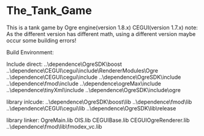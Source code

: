 The_Tank_Game
=============

This is a tank game by Ogre engine(version 1.8.x) CEGUI(version 1.7.x) 
note: As the different version has different math, using a different version maybe occur some building errors!

Build Environment:

Include direct: ..\dependence\OgreSDK\boost ..\dependence\CEGUI\cegui\include\RendererModules\Ogre ..\dependence\CEGUI\cegui\include ..\dependence\OgreSDK\include ..\dependence\fmod\include ..\dependence\ogreMax\include ..\dependence\tinyXml\include ..\dependence\OgreSDK\include\ogre

library inlcude: ..\dependence\OgreSDK\boost\lib ..\dependence\fmod\lib ..\dependence\CEGUI\cegui\lib ..\dependence\OgreSDK\lib\release

library linker: OgreMain.lib OIS.lib CEGUIBase.lib CEGUIOgreRenderer.lib ..\dependence\fmod\lib\fmodex_vc.lib
